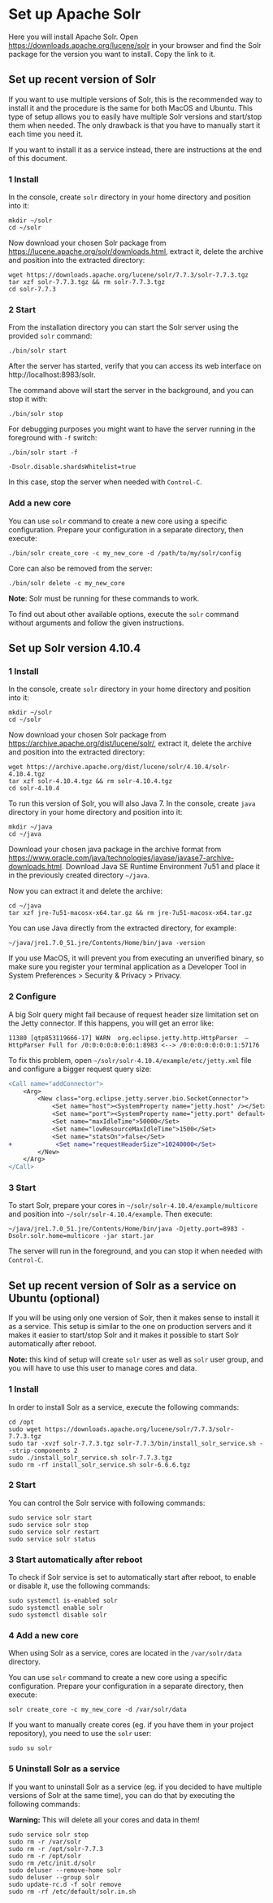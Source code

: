 # Set up Apache Solr

Here you will install Apache Solr. Open https://downloads.apache.org/lucene/solr
in your browser and find the Solr package for the version you want to install.
Copy the link to it.

## Set up recent version of Solr

If you want to use multiple versions of Solr, this is the recommended way to
install it and the procedure is the same for both MacOS and Ubuntu. This type
of setup allows you to easily have multiple Solr versions and start/stop them
when needed. The only drawback is that you have to manually start it each time
you need it.

If you want to install it as a service instead, there are instructions at the
end of this document.

### 1 Install

In the console, create `solr` directory in your home directory and position into
it:

```console
mkdir ~/solr
cd ~/solr
```

Now download your chosen Solr package from
https://lucene.apache.org/solr/downloads.html, extract it, delete the archive
and position into the extracted directory:

```console
wget https://downloads.apache.org/lucene/solr/7.7.3/solr-7.7.3.tgz
tar xzf solr-7.7.3.tgz && rm solr-7.7.3.tgz
cd solr-7.7.3
```

### 2 Start

From the installation directory you can start the Solr server using the provided
`solr` command:

```console
./bin/solr start
```

After the server has started, verify that you can access its web interface on
http://localhost:8983/solr.

The command above will start the server in the background, and you can stop it
with:

```console
./bin/solr stop
```

For debugging purposes you might want to have the server running in the
foreground with `-f` switch:

```console
./bin/solr start -f
```

`-Dsolr.disable.shardsWhitelist=true`

In this case, stop the server when needed with `Control-C`.

### Add a new core

You can use `solr` command to create a new core using a specific configuration.
Prepare your configuration in a separate directory, then execute:

```console
./bin/solr create_core -c my_new_core -d /path/to/my/solr/config
```

Core can also be removed from the server:

```console
./bin/solr delete -c my_new_core
```

**Note**: Solr must be running for these commands to work.

To find out about other available options, execute the `solr` command without
arguments and follow the given instructions.

## Set up Solr version 4.10.4

### 1 Install

In the console, create `solr` directory in your home directory and position into
it:

```console
mkdir ~/solr
cd ~/solr
```

Now download your chosen Solr package from
https://archive.apache.org/dist/lucene/solr/, extract it, delete the archive
and position into the extracted directory:

```console
wget https://archive.apache.org/dist/lucene/solr/4.10.4/solr-4.10.4.tgz
tar xzf solr-4.10.4.tgz && rm solr-4.10.4.tgz
cd solr-4.10.4
```

To run this version of Solr, you will also Java 7. In the console, create `java`
directory in your home directory and position into it:

```console
mkdir ~/java
cd ~/java
```

Download your chosen java package in the archive format from
https://www.oracle.com/java/technologies/javase/javase7-archive-downloads.html.
Download Java SE Runtime Environment 7u51 and place it in the previously created
directory `~/java`.

Now you can extract it and delete the archive:

```console
cd ~/java
tar xzf jre-7u51-macosx-x64.tar.gz && rm jre-7u51-macosx-x64.tar.gz
```

You can use Java directly from the extracted directory, for example:

```console
~/java/jre1.7.0_51.jre/Contents/Home/bin/java -version
```

If you use MacOS, it will prevent you from executing an unverified binary, so
make sure you register your terminal application as a Developer Tool in System
Preferences > Security & Privacy > Privacy.

### 2 Configure

A big Solr query might fail because of request header size limitation set on the
Jetty connector. If this happens, you will get an error like:

```text
11380 [qtp853119666-17] WARN  org.eclipse.jetty.http.HttpParser  – HttpParser Full for /0:0:0:0:0:0:0:1:8983 <--> /0:0:0:0:0:0:0:1:57176
```

To fix this problem, open `~/solr/solr-4.10.4/example/etc/jetty.xml` file and
configure a bigger request query size:

```diff
<Call name="addConnector">
    <Arg>
        <New class="org.eclipse.jetty.server.bio.SocketConnector">
            <Set name="host"><SystemProperty name="jetty.host" /></Set>
            <Set name="port"><SystemProperty name="jetty.port" default="8983"/></Set>
            <Set name="maxIdleTime">50000</Set>
            <Set name="lowResourceMaxIdleTime">1500</Set>
            <Set name="statsOn">false</Set>
+            <Set name="requestHeaderSize">10240000</Set>
        </New>
    </Arg>
</Call>
```

### 3 Start

To start Solr, prepare your cores in `~/solr/solr-4.10.4/example/multicore` and
position into `~/solr/solr-4.10.4/example`. Then execute:

```console
~/java/jre1.7.0_51.jre/Contents/Home/bin/java -Djetty.port=8983 -Dsolr.solr.home=multicore -jar start.jar
```

The server will run in the foreground, and you can stop it when needed with
`Control-C`.

## Set up recent version of Solr as a service on Ubuntu (optional)

If you will be using only one version of Solr, then it makes sense to install
it as a service. This setup is similar to the one on production servers and it
makes it easier to start/stop Solr and it makes it possible to start Solr
automatically after reboot.

**Note:** this kind of setup will create `solr` user as well as `solr` user group,
and you will have to use this user to manage cores and data.

### 1 Install

In order to install Solr as a service, execute the following commands:

```console
cd /opt
sudo wget https://downloads.apache.org/lucene/solr/7.7.3/solr-7.7.3.tgz
sudo tar -xvzf solr-7.7.3.tgz solr-7.7.3/bin/install_solr_service.sh --strip-components 2
sudo ./install_solr_service.sh solr-7.7.3.tgz
sudo rm -rf install_solr_service.sh solr-6.6.6.tgz
```

### 2 Start

You can control the Solr service with following commands:

```console
sudo service solr start
sudo service solr stop
sudo service solr restart
sudo service solr status
```

### 3 Start automatically after reboot

To check if Solr service is set to automatically start after reboot, to enable
or disable it, use the following commands:

```console
sudo systemctl is-enabled solr
sudo systemctl enable solr
sudo systemctl disable solr
```

### 4 Add a new core

When using Solr as a service, cores are located in the `/var/solr/data`
directory.

You can use `solr` command to create a new core using a specific configuration.
Prepare your configuration in a separate directory, then execute:

```console
solr create_core -c my_new_core -d /var/solr/data
```

If you want to manually create cores (eg. if you have them in your project
repository), you need to use the `solr` user:

```console
sudo su solr
```

### 5 Uninstall Solr as a service

If you want to uninstall Solr as a service (eg. if you decided to have multiple
versions of Solr at the same time), you can do that by executing the following
commands:

**Warning:** This will delete all your cores and data in them!

```console
sudo service solr stop
sudo rm -r /var/solr
sudo rm -r /opt/solr-7.7.3
sudo rm -r /opt/solr 
sudo rm /etc/init.d/solr
sudo deluser --remove-home solr
sudo deluser --group solr
sudo update-rc.d -f solr remove
sudo rm -rf /etc/default/solr.in.sh
```
